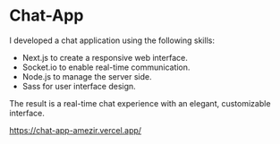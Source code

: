 # Chat-App

I developed a chat application using the following skills:

- Next.js to create a responsive web interface.
- Socket.io to enable real-time communication.
- Node.js to manage the server side.
- Sass for user interface design.
  
The result is a real-time chat experience with an elegant, customizable interface.

https://chat-app-amezir.vercel.app/
